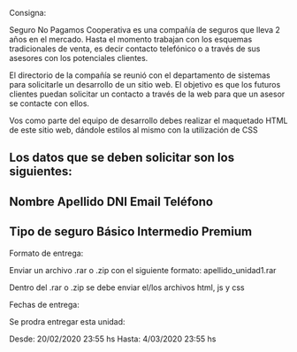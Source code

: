 Consigna:

Seguro No Pagamos Cooperativa es una compañía de seguros que lleva 2 años en el mercado. Hasta el momento trabajan con los esquemas tradicionales de venta, es decir contacto telefónico o a través de sus asesores con los potenciales clientes.

El directorio de la compañía se reunió con el departamento de sistemas para solicitarle un desarrollo de un sitio web. El objetivo es que los futuros clientes puedan solicitar un contacto a través de la web para que un asesor se contacte con ellos.

Vos como parte del equipo de desarrollo debes realizar el maquetado HTML de este sitio web, dándole estilos al mismo con la utilización de CSS

Los datos que se deben solicitar son los siguientes:
----------------
Nombre
Apellido
DNI
Email
Teléfono
----------------
Tipo de seguro
Básico
Intermedio
Premium
---------------- 

Formato de entrega:

Enviar un archivo .rar o .zip con el siguiente formato: apellido_unidad1.rar

Dentro del .rar o .zip se debe enviar el/los archivos html, js y css 

Fechas de entrega:

Se prodra entregar esta unidad:

Desde: 20/02/2020 23:55 hs
Hasta: 4/03/2020 23:55 hs